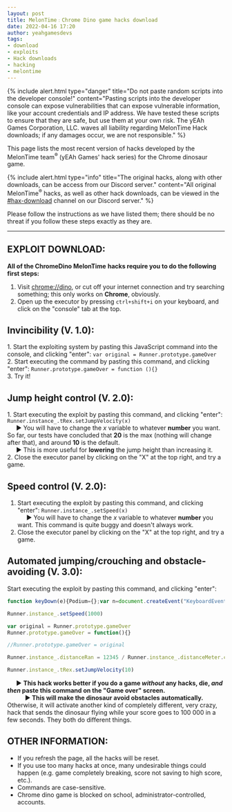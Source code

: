 ```yaml
---
layout: post
title: MelonTime﹕Chrome Dino game hacks download
date: 2022-04-16 17:20
author: yeahgamesdevs
tags: 
- download 
- exploits 
- Hack downloads 
- hacking
- melontime
---
```


{% include alert.html type="danger" title="Do not paste random scripts into the developer console!" content="Pasting scripts into the developer console can expose vulnerabilities that can expose vulnerable information, like your account credentials and IP address.  We have tested these scripts to ensure that they are safe, but use them at your own risk. The yEAh Games Corporation, LLC. waves all liability regarding MelonTime Hack downloads; if any damages occur, we are not responsible." %}

<!-- wp:paragraph -->
<p>This page lists the most recent version of hacks developed by the MelonTime team<sup>® </sup>(yEAh Games' hack series) for the Chrome dinosaur game.<br>

{% include alert.html type="info" title="The original hacks, along with other downloads, can be access from our Discord server." content="All original MelonTime<sup>®</sup> hacks, as well as other hack downloads, can be viewed in the [#hax-download](https://discord.com/channels/887052880782176266/894730499405258753) channel on our Discord server." %}

Please follow the instructions as we have listed them; there should be no threat if you follow these steps exactly as they are. 

<!-- wp:separator -->
<hr class="wp-block-separator has-alpha-channel-opacity" />
<!-- /wp:separator -->

<!-- wp:heading -->
<h2>EXPLOIT DOWNLOAD:</h2>
<!-- /wp:heading -->

<!-- wp:paragraph -->
<p><strong>All of the ChromeDino MelonTime</strong> <strong>hacks require you to do the following first steps: </strong></p>
<!-- /wp:paragraph -->

<!-- wp:list {"ordered":true} -->
<ol><li>Visit <a href="//dino">chrome://dino</a>, or cut off your internet connection and try searching something; this only works on <strong>Chrome</strong>, obviously.</li><li>Open up the executor by pressing <code>ctrl+shift+i</code> on your keyboard, and click on the "console" tab at the top.</li></ol>
<!-- /wp:list -->

<!-- wp:heading {"fontSize":"medium"} -->
<h2 class="has-medium-font-size">Invincibility (V. 1.0):</h2>
<!-- /wp:heading -->

<!-- wp:paragraph -->
<p>1. Start the exploiting system by pasting this JavaScript command into the console, and clicking "enter": <code>var original = Runner.prototype.gameOver</code><br>2. Start executing the command by pasting this command, and clicking "enter": <code>Runner.prototype.gameOver = function (){}</code><br>3. Try it!</p>
<!-- /wp:paragraph -->

<!-- wp:heading {"fontSize":"medium"} -->
<h2 class="has-medium-font-size">Jump height control (V. 2.0):</h2>
<!-- /wp:heading -->

<!-- wp:paragraph -->
<p>1. Start executing the exploit by pasting this command, and clicking "enter": <code>Runner.instance_.tRex.setJumpVelocity(x)</code> <br>⠀⠀▶︎ You will have to change the <em>x</em> variable to whatever <strong>number</strong> you want. So far, our tests have concluded that <strong>20</strong> is the max (nothing will change after that), and around <strong>10</strong> is the default. <br>⠀⠀▶︎ This is more useful for <strong>lowering</strong> the jump height than increasing it. <br>2. Close the executor panel by clicking on the "X" at the top right, and try a game.</p>
<!-- /wp:paragraph -->

<!-- wp:heading {"fontSize":"medium"} -->
<h2 class="has-medium-font-size">Speed control (V. 2.0):</h2>
<!-- /wp:heading -->

<!-- wp:list {"ordered":true} -->
<ol><li>Start executing the exploit by pasting this command, and clicking "enter": <code>Runner.instance_.setSpeed(x)</code> <br>⠀⠀▶︎ You will have to change the <em>x</em> variable to whatever <strong>number</strong> you want. This command is quite buggy and doesn't always work. </li><li>Close the executor panel by clicking on the "X" at the top right, and try a game.</li></ol>
<!-- /wp:list -->

<!-- wp:heading {"fontSize":"medium"} -->
<h2 class="has-medium-font-size"><strong>Automated jumping/crouching and obstacle-avoiding</strong> (V. 3.0):</h2>
<!-- /wp:heading -->

<!-- wp:paragraph -->
<p>Start executing the exploit by pasting this command, and clicking "enter":</p>
<!-- /wp:paragraph -->

<!-- wp:syntaxhighlighter/code -->
```js
function keyDown(e){Podium={};var n=document.createEvent("KeyboardEvent");Object.defineProperty(n,"keyCode",{get:function(){return this.keyCodeVal}}),n.initKeyboardEvent?n.initKeyboardEvent("keydown",!0,!0,document.defaultView,e,e,"","",!1,""):n.initKeyEvent("keydown",!0,!0,document.defaultView,!1,!1,!1,!1,e,0),n.keyCodeVal=e,document.body.dispatchEvent(n)}function keyUp(e){Podium={};var n=document.createEvent("KeyboardEvent");Object.defineProperty(n,"keyCode",{get:function(){return this.keyCodeVal}}),n.initKeyboardEvent?n.initKeyboardEvent("keyup",!0,!0,document.defaultView,e,e,"","",!1,""):n.initKeyEvent("keyup",!0,!0,document.defaultView,!1,!1,!1,!1,e,0),n.keyCodeVal=e,document.body.dispatchEvent(n)}setInterval(function(){Runner.instance_.horizon.obstacles.length&gt;0&amp;&amp;(Runner.instance_.horizon.obstacles[0].xPos&lt;25*Runner.instance_.currentSpeed-Runner.instance_.horizon.obstacles[0].width/2&amp;&amp;Runner.instance_.horizon.obstacles[0].yPos&gt;75&amp;&amp;(keyUp(40),keyDown(38)),Runner.instance_.horizon.obstacles[0].xPos&lt;30*Runner.instance_.currentSpeed-Runner.instance_.horizon.obstacles[0].width/2&amp;&amp;Runner.instance_.horizon.obstacles[0].yPos&lt;=75&amp;&amp;keyDown(40))},5);

Runner.instance_.setSpeed(1000)

var original = Runner.prototype.gameOver
Runner.prototype.gameOver = function(){}

//Runner.prototype.gameOver = original

Runner.instance_.distanceRan = 12345 / Runner.instance_.distanceMeter.config.COEFFICIENT

Runner.instance_.tRex.setJumpVelocity(10)
```
<!-- /wp:syntaxhighlighter/code -->

<!-- wp:paragraph -->
<p>⠀⠀▶︎ <strong>This hack works better if you do a game <em>without</em> any hacks, die, <em>and then</em> paste this command on the "Game over" screen. </strong><br>⠀⠀⠀⠀▶︎<strong> This will make the dinosaur avoid obstacles automatically.</strong> Otherwise, it will activate another kind of completely different, very crazy, hack that sends the dinosaur flying while your score goes to 100 000 in a few seconds. They both do different things.</p>
<!-- /wp:paragraph -->

<!-- wp:heading -->
<h2>OTHER INFORMATION:</h2>
<!-- /wp:heading -->

<!-- wp:list -->
<ul><li>If you refresh the page, all the hacks will be reset. </li><li>If you use too many hacks at once, many undesirable things could happen (e.g. game completely breaking, score not saving to high score, etc.). </li><li>Commands are case-sensitive. </li><li>Chrome dino game is blocked on school, administrator-controlled, accounts.</li></ul>
<!-- /wp:list -->
